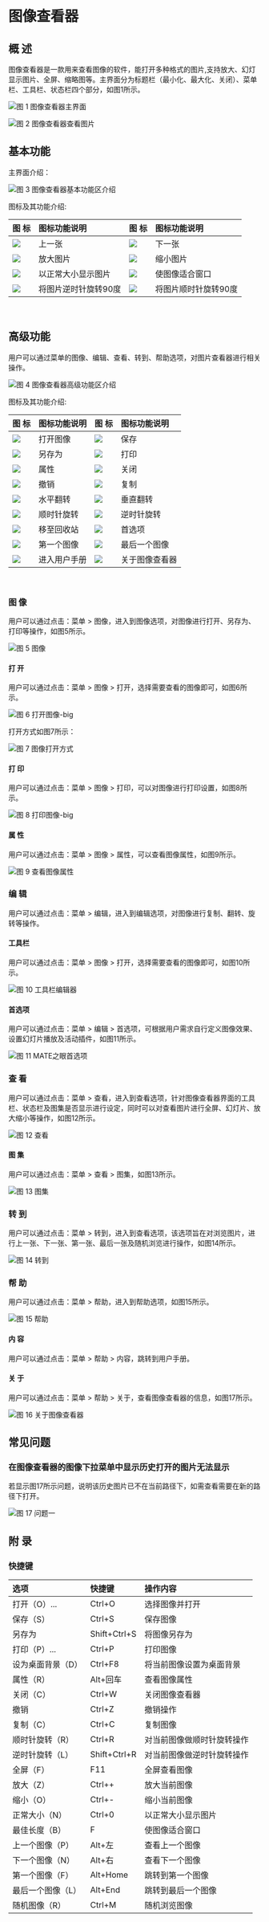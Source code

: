# 图像查看器
## 概 述
图像查看器是一款用来查看图像的软件，能打开多种格式的图片,支持放大、幻灯显示图片、全屏、缩略图等。主界面分为标题栏（最小化、最大化、关闭）、菜单栏、工具栏、状态栏四个部分，如图1所示。

![图 1 图像查看器主界面](image/1.png)

![图 2 图像查看器查看图片](image/2.png)
<br>

## 基本功能
主界面介绍：

![图 3 图像查看器基本功能区介绍](image/3.png)

图标及其功能介绍:

|图 标	|图标功能说明	|图 标|	图标功能说明
| :------------ | :------------ | :------------ | :------------ |
|![](image/icon1.png)|	上一张	|![](image/icon5.png)|	下一张
|![](image/icon2.png)|	放大图片|![](image/icon6.png)|		缩小图片
|![](image/icon3.png)|	以正常大小显示图片	|![](image/icon7.png)|	使图像适合窗口
|![](image/icon4.png)|	将图片逆时针旋转90度	|![](image/icon8.png)|	将图片顺时针旋转90度

<br>

## 高级功能
用户可以通过菜单的图像、编辑、查看、转到、帮助选项，对图片查看器进行相关操作。

![图 4 图像查看器高级功能区介绍](image/4.png)

图标及其功能介绍:

|图 标|	图标功能说明	|图 标	|图标功能说明
| :------------ | :------------ | :------------ | :------------ |
|![](image/icon9.png)|	打开图像	|![](image/icon18.png)|	保存
|![](image/icon10.png)|	另存为		|![](image/icon19.png)|打印
|![](image/icon11.png)|	属性	|![](image/icon20.png)|	关闭
|![](image/icon12.png)|	撤销	|![](image/icon21.png)|	复制
|![](image/icon13.png)|	水平翻转	|![](image/icon22.png)|	垂直翻转
|![](image/icon14.png)|	顺时针旋转	|![](image/icon23.png)|	逆时针旋转
|![](image/icon15.png)|	移至回收站	|![](image/icon24.png)|	首选项
|![](image/icon16.png)|	第一个图像	|![](image/icon25.png)|	最后一个图像
|![](image/icon17.png)|	进入用户手册	|![](image/icon26.png)|	关于图像查看器

<br>

### 图 像
用户可以通过点击：菜单 > 图像，进入到图像选项，对图像进行打开、另存为、打印等操作，如图5所示。

![图 5 图像](image/5.png)

#### 打 开
用户可以通过点击：菜单 > 图像 > 打开，选择需要查看的图像即可，如图6所示。

![图 6 打开图像-big](image/6.png)

打开方式如图7所示：

![图 7 图像打开方式](image/7.png)

#### 打 印
用户可以通过点击：菜单 > 图像 > 打印，可以对图像进行打印设置，如图8所示。

![图 8 打印图像-big](image/8.png)

#### 属 性
用户可以通过点击：菜单 > 图像 > 属性，可以查看图像属性，如图9所示。

![图 9 查看图像属性](image/9.png)

### 编 辑
用户可以通过点击：菜单 > 编辑，进入到编辑选项，对图像进行复制、翻转、旋转等操作。

#### 工具栏
用户可以通过点击：菜单 > 图像 > 打开，选择需要查看的图像即可，如图10所示。

![图 10 工具栏编辑器](image/10.png)

#### 首选项
用户可以通过点击：菜单 > 编辑 > 首选项，可根据用户需求自行定义图像效果、设置幻灯片播放及活动插件，如图11所示。

![图 11 MATE之眼首选项](image/11.png)

### 查 看
用户可以通过点击：菜单 > 查看，进入到查看选项，针对图像查看器界面的工具栏、状态栏及图集是否显示进行设定，同时可以对查看图片进行全屏、幻灯片、放大缩小等操作，如图12所示。

![图 12 查看](image/12.png)

#### 图 集
用户可以通过点击：菜单 > 查看 > 图集，如图13所示。

![图 13 图集](image/13.png)

### 转 到
用户可以通过点击：菜单 > 转到，进入到查看选项，该选项旨在对浏览图片，进行上一张、下一张、第一张、最后一张及随机浏览进行操作，如图14所示。

![图 14 转到](image/14.png)

### 帮 助
用户可以通过点击：菜单 > 帮助，进入到帮助选项，如图15所示。

![图 15 帮助](image/15.png)

#### 内 容
用户可以通过点击：菜单 > 帮助 > 内容，跳转到用户手册。

#### 关 于
用户可以通过点击：菜单 > 帮助 > 关于，查看图像查看器的信息，如图17所示。

![图 16 关于图像查看器](image/16.png)
<br>

## 常见问题
### 在图像查看器的图像下拉菜单中显示历史打开的图片无法显示
若显示图17所示问题，说明该历史图片已不在当前路径下，如需查看需要在新的路径下打开。

![图 17 问题一](image/17.png)
<br>

## 附 录
### 快捷键

|选项	|快捷键|	操作内容
| :------------ | :------------ | :------------ | 
|打开（O）...|	Ctrl+O	|选择图像并打开
|保存（S）	|Ctrl+S	|保存图像
|另存为	|Shift+Ctrl+S|	将图像另存为
|打印（P）...|	Ctrl+P	|打印图像
|设为桌面背景（D）|	Ctrl+F8|	将当前图像设置为桌面背景
|属性（R）|	Alt+回车|	查看图像属性
|关闭（C）|	Ctrl+W|	关闭图像查看器
|撤销	|Ctrl+Z|	撤销操作
|复制（C）|	Ctrl+C	|复制图像
|顺时针旋转（R）|	Ctrl+R	|对当前图像做顺时针旋转操作
|逆时针旋转（L）|	Shift+Ctrl+R|	对当前图像做逆时针旋转操作
|全屏（F）	|F11|	全屏查看图像
|放大（Z）	|Ctrl++	|放大当前图像
|缩小（O）	|Ctrl+-	|缩小当前图像
|正常大小（N）|	Ctrl+0	|以正常大小显示图片
|最佳长度（B）|	F	|使图像适合窗口
|上一个图像（P）|	Alt+左	|查看上一个图像
|下一个图像（N）|	Alt+右	|查看下一个图像
|第一个图像（F）|	Alt+Home|	跳转到第一个图像
|最后一个图像（L）|	Alt+End	|跳转到最后一个图像
|随机图像（R）	|Ctrl+M	|随机浏览图像
